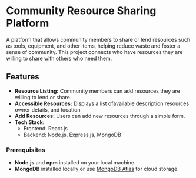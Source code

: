 # Community Resource Sharing Platform
A platform that allows community members to share or lend resources such as tools, equipment, and other items, helping reduce waste and foster a sense of community. This project connects who have resources they are willing to share with others who need them.

## Features
- **Resource Listing:** Community members can add resources they are willing to lend or share.
- **Accessible Resources:** Displays a list ofavailable description resources owner details, and location
- **Add Resources:** Users can add new resources through a simple form.
- **Tech Stack:**
  - Frontend: React.js 
  - Backend: Node.js, Express.js, MongoDB
    
### Prerequisites
- **Node.js** and **npm** installed on your local machine.
- **MongoDB** installed locally or use [MongoDB Atlas](https://www.mongodb.com/cloud/atlas) for cloud storage
